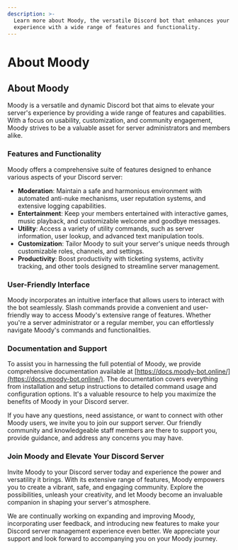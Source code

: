 ```yaml
---
description: >-
  Learn more about Moody, the versatile Discord bot that enhances your server's
  experience with a wide range of features and functionality.
---
```


# About Moody

## About Moody

Moody is a versatile and dynamic Discord bot that aims to elevate your server's experience by providing a wide range of features and capabilities. With a focus on usability, customization, and community engagement, Moody strives to be a valuable asset for server administrators and members alike.

### Features and Functionality

Moody offers a comprehensive suite of features designed to enhance various aspects of your Discord server:

* **Moderation**: Maintain a safe and harmonious environment with automated anti-nuke mechanisms, user reputation systems, and extensive logging capabilities.
* **Entertainment**: Keep your members entertained with interactive games, music playback, and customizable welcome and goodbye messages.
* **Utility**: Access a variety of utility commands, such as server information, user lookup, and advanced text manipulation tools.
* **Customization**: Tailor Moody to suit your server's unique needs through customizable roles, channels, and settings.
* **Productivity**: Boost productivity with ticketing systems, activity tracking, and other tools designed to streamline server management.

### User-Friendly Interface

Moody incorporates an intuitive interface that allows users to interact with the bot seamlessly. Slash commands provide a convenient and user-friendly way to access Moody's extensive range of features. Whether you're a server administrator or a regular member, you can effortlessly navigate Moody's commands and functionalities.

### Documentation and Support

To assist you in harnessing the full potential of Moody, we provide comprehensive documentation available at [https://docs.moody-bot.online/](https://docs.moody-bot.online/). The documentation covers everything from installation and setup instructions to detailed command usage and configuration options. It's a valuable resource to help you maximize the benefits of Moody in your Discord server.

If you have any questions, need assistance, or want to connect with other Moody users, we invite you to join our support server. Our friendly community and knowledgeable staff members are there to support you, provide guidance, and address any concerns you may have.

### Join Moody and Elevate Your Discord Server

Invite Moody to your Discord server today and experience the power and versatility it brings. With its extensive range of features, Moody empowers you to create a vibrant, safe, and engaging community. Explore the possibilities, unleash your creativity, and let Moody become an invaluable companion in shaping your server's atmosphere.

We are continually working on expanding and improving Moody, incorporating user feedback, and introducing new features to make your Discord server management experience even better. We appreciate your support and look forward to accompanying you on your Moody journey.
